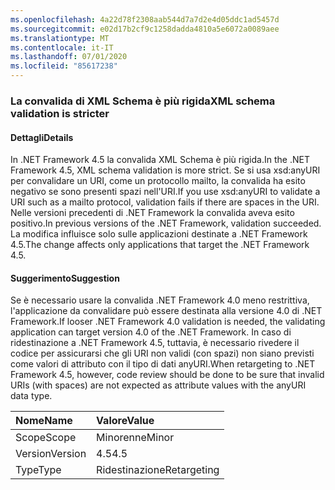 ```yaml
---
ms.openlocfilehash: 4a22d78f2308aab544d7a7d2e4d05ddc1ad5457d
ms.sourcegitcommit: e02d17b2cf9c1258dadda4810a5e6072a0089aee
ms.translationtype: MT
ms.contentlocale: it-IT
ms.lasthandoff: 07/01/2020
ms.locfileid: "85617238"
---
```

### <a name="xml-schema-validation-is-stricter"></a><span data-ttu-id="00ad7-101">La convalida di XML Schema è più rigida</span><span class="sxs-lookup"><span data-stu-id="00ad7-101">XML schema validation is stricter</span></span>

#### <a name="details"></a><span data-ttu-id="00ad7-102">Dettagli</span><span class="sxs-lookup"><span data-stu-id="00ad7-102">Details</span></span>

<span data-ttu-id="00ad7-103">In .NET Framework 4.5 la convalida XML Schema è più rigida.</span><span class="sxs-lookup"><span data-stu-id="00ad7-103">In the .NET Framework 4.5, XML schema validation is more strict.</span></span> <span data-ttu-id="00ad7-104">Se si usa xsd:anyURI per convalidare un URI, come un protocollo mailto, la convalida ha esito negativo se sono presenti spazi nell'URI.</span><span class="sxs-lookup"><span data-stu-id="00ad7-104">If you use xsd:anyURI to validate a URI such as a mailto protocol, validation fails if there are spaces in the URI.</span></span> <span data-ttu-id="00ad7-105">Nelle versioni precedenti di .NET Framework la convalida aveva esito positivo.</span><span class="sxs-lookup"><span data-stu-id="00ad7-105">In previous versions of the .NET Framework, validation succeeded.</span></span> <span data-ttu-id="00ad7-106">La modifica influisce solo sulle applicazioni destinate a .NET Framework 4.5.</span><span class="sxs-lookup"><span data-stu-id="00ad7-106">The change affects only applications that target the .NET Framework 4.5.</span></span>

#### <a name="suggestion"></a><span data-ttu-id="00ad7-107">Suggerimento</span><span class="sxs-lookup"><span data-stu-id="00ad7-107">Suggestion</span></span>

<span data-ttu-id="00ad7-108">Se è necessario usare la convalida .NET Framework 4.0 meno restrittiva, l'applicazione da convalidare può essere destinata alla versione 4.0 di .NET Framework.</span><span class="sxs-lookup"><span data-stu-id="00ad7-108">If looser .NET Framework 4.0 validation is needed, the validating application can target version 4.0 of the .NET Framework.</span></span> <span data-ttu-id="00ad7-109">In caso di ridestinazione a .NET Framework 4.5, tuttavia, è necessario rivedere il codice per assicurarsi che gli URI non validi (con spazi) non siano previsti come valori di attributo con il tipo di dati anyURI.</span><span class="sxs-lookup"><span data-stu-id="00ad7-109">When retargeting to .NET Framework 4.5, however, code review should be done to be sure that invalid URIs (with spaces) are not expected as attribute values with the anyURI data type.</span></span>

| <span data-ttu-id="00ad7-110">Nome</span><span class="sxs-lookup"><span data-stu-id="00ad7-110">Name</span></span>    | <span data-ttu-id="00ad7-111">Valore</span><span class="sxs-lookup"><span data-stu-id="00ad7-111">Value</span></span>       |
|:--------|:------------|
| <span data-ttu-id="00ad7-112">Scope</span><span class="sxs-lookup"><span data-stu-id="00ad7-112">Scope</span></span>   | <span data-ttu-id="00ad7-113">Minorenne</span><span class="sxs-lookup"><span data-stu-id="00ad7-113">Minor</span></span>       |
| <span data-ttu-id="00ad7-114">Version</span><span class="sxs-lookup"><span data-stu-id="00ad7-114">Version</span></span> | <span data-ttu-id="00ad7-115">4.5</span><span class="sxs-lookup"><span data-stu-id="00ad7-115">4.5</span></span>         |
| <span data-ttu-id="00ad7-116">Type</span><span class="sxs-lookup"><span data-stu-id="00ad7-116">Type</span></span>    | <span data-ttu-id="00ad7-117">Ridestinazione</span><span class="sxs-lookup"><span data-stu-id="00ad7-117">Retargeting</span></span> |
